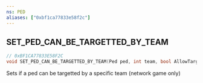 ```yaml
---
ns: PED
aliases: ["0xbf1ca77833e58f2c"]
---
```

## SET_PED_CAN_BE_TARGETTED_BY_TEAM

```c
// 0xBF1CA77833E58F2C
void SET_PED_CAN_BE_TARGETTED_BY_TEAM(Ped ped, int team, bool AllowTargetted);
```

Sets if a ped can be targetted by a specific team (network game only)

